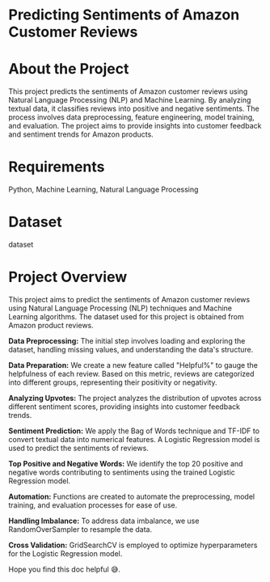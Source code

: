 # Predicting Sentiments of Amazon Customer Reviews


# About the Project
This project predicts the sentiments of Amazon customer reviews using Natural Language Processing (NLP) and Machine Learning. By analyzing textual data, it classifies reviews into positive and negative sentiments. The process involves data preprocessing, feature engineering, model training, and evaluation. The project aims to provide insights into customer feedback and sentiment trends for Amazon products.

# Requirements
Python, Machine Learning, Natural Language Processing

# Dataset
dataset

# Project Overview
This project aims to predict the sentiments of Amazon customer reviews using Natural Language Processing (NLP) techniques and Machine Learning algorithms. The dataset used for this project is obtained from Amazon product reviews.

<strong>Data Preprocessing:</strong> The initial step involves loading and exploring the dataset, handling missing values, and understanding the data's structure.

<strong>Data Preparation:</strong> We create a new feature called "Helpful%" to gauge the helpfulness of each review. Based on this metric, reviews are categorized into different groups, representing their positivity or negativity.

<strong>Analyzing Upvotes:</strong> The project analyzes the distribution of upvotes across different sentiment scores, providing insights into customer feedback trends.

<strong>Sentiment Prediction:</strong> We apply the Bag of Words technique and TF-IDF to convert textual data into numerical features. A Logistic Regression model is used to predict the sentiments of reviews.

<strong>Top Positive and Negative Words:</strong> We identify the top 20 positive and negative words contributing to sentiments using the trained Logistic Regression model.

<strong>Automation:</strong> Functions are created to automate the preprocessing, model training, and evaluation processes for ease of use.

<strong>Handling Imbalance:</strong> To address data imbalance, we use RandomOverSampler to resample the data.

<strong>Cross Validation:</strong> GridSearchCV is employed to optimize hyperparameters for the Logistic Regression model.

Hope you find this doc helpful :sweat_smile:.

